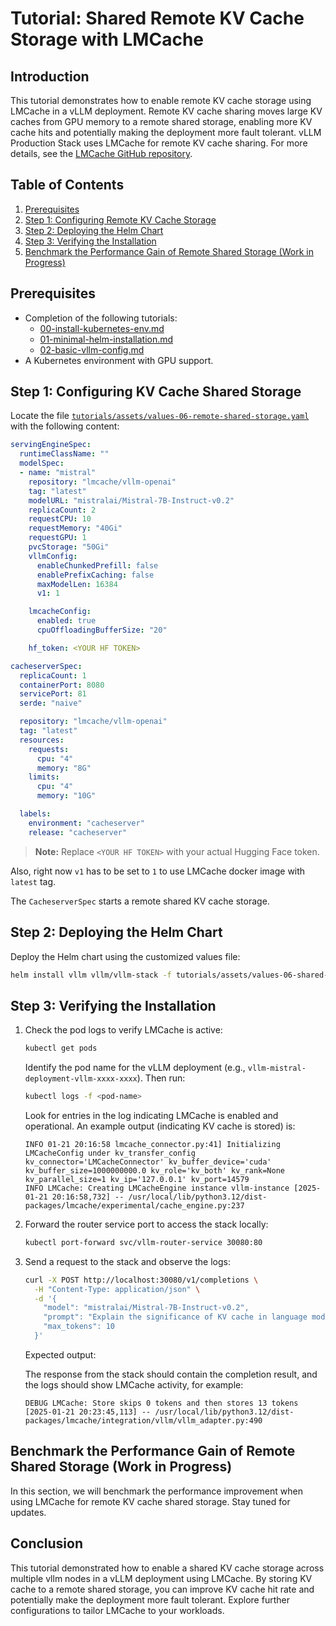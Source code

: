 # Tutorial: Shared Remote KV Cache Storage with LMCache

## Introduction

This tutorial demonstrates how to enable remote KV cache storage using LMCache in a vLLM deployment. Remote KV cache sharing moves large KV caches from GPU memory to a remote shared storage, enabling more KV cache hits and potentially making the deployment more fault tolerant.
vLLM Production Stack uses LMCache for remote KV cache sharing. For more details, see the [LMCache GitHub repository](https://github.com/LMCache/LMCache).

## Table of Contents

1. [Prerequisites](#prerequisites)
2. [Step 1: Configuring Remote KV Cache Storage](#step-1-configuring-kv-cache-shared-storage)
3. [Step 2: Deploying the Helm Chart](#step-2-deploying-the-helm-chart)
4. [Step 3: Verifying the Installation](#step-3-verifying-the-installation)
5. [Benchmark the Performance Gain of Remote Shared Storage (Work in Progress)](#benchmark-the-performance-gain-of-remote-shared-storage-work-in-progress)

## Prerequisites

- Completion of the following tutorials:
  - [00-install-kubernetes-env.md](00-install-kubernetes-env.md)
  - [01-minimal-helm-installation.md](01-minimal-helm-installation.md)
  - [02-basic-vllm-config.md](02-basic-vllm-config.md)
- A Kubernetes environment with GPU support.

## Step 1: Configuring KV Cache Shared Storage

Locate the file [`tutorials/assets/values-06-remote-shared-storage.yaml`](assets/values-06-remote-shared-storage.yaml) with the following content:

```yaml
servingEngineSpec:
  runtimeClassName: ""
  modelSpec:
  - name: "mistral"
    repository: "lmcache/vllm-openai"
    tag: "latest"
    modelURL: "mistralai/Mistral-7B-Instruct-v0.2"
    replicaCount: 2
    requestCPU: 10
    requestMemory: "40Gi"
    requestGPU: 1
    pvcStorage: "50Gi"
    vllmConfig:
      enableChunkedPrefill: false
      enablePrefixCaching: false
      maxModelLen: 16384
      v1: 1

    lmcacheConfig:
      enabled: true
      cpuOffloadingBufferSize: "20"

    hf_token: <YOUR HF TOKEN>

cacheserverSpec:
  replicaCount: 1
  containerPort: 8080
  servicePort: 81
  serde: "naive"

  repository: "lmcache/vllm-openai"
  tag: "latest"
  resources:
    requests:
      cpu: "4"
      memory: "8G"
    limits:
      cpu: "4"
      memory: "10G"

  labels:
    environment: "cacheserver"
    release: "cacheserver"

```

> **Note:** Replace `<YOUR HF TOKEN>` with your actual Hugging Face token.

Also, right now ``v1`` has to be set to ``1`` to use LMCache docker image with ``latest`` tag.

The `CacheserverSpec` starts a remote shared KV cache storage.

## Step 2: Deploying the Helm Chart

Deploy the Helm chart using the customized values file:

```bash
helm install vllm vllm/vllm-stack -f tutorials/assets/values-06-shared-storage.yaml
```

## Step 3: Verifying the Installation

1. Check the pod logs to verify LMCache is active:

   ```bash
   kubectl get pods
   ```

   Identify the pod name for the vLLM deployment (e.g., `vllm-mistral-deployment-vllm-xxxx-xxxx`). Then run:

   ```bash
   kubectl logs -f <pod-name>
   ```

   Look for entries in the log indicating LMCache is enabled and operational. An example output (indicating KV cache is stored) is:

   ```plaintext
   INFO 01-21 20:16:58 lmcache_connector.py:41] Initializing LMCacheConfig under kv_transfer_config kv_connector='LMCacheConnector' kv_buffer_device='cuda' kv_buffer_size=1000000000.0 kv_role='kv_both' kv_rank=None kv_parallel_size=1 kv_ip='127.0.0.1' kv_port=14579
   INFO LMCache: Creating LMCacheEngine instance vllm-instance [2025-01-21 20:16:58,732] -- /usr/local/lib/python3.12/dist-packages/lmcache/experimental/cache_engine.py:237
   ```

2. Forward the router service port to access the stack locally:

   ```bash
   kubectl port-forward svc/vllm-router-service 30080:80
   ```

3. Send a request to the stack and observe the logs:

   ```bash
   curl -X POST http://localhost:30080/v1/completions \
     -H "Content-Type: application/json" \
     -d '{
       "model": "mistralai/Mistral-7B-Instruct-v0.2",
       "prompt": "Explain the significance of KV cache in language models.",
       "max_tokens": 10
     }'
   ```

   Expected output:

   The response from the stack should contain the completion result, and the logs should show LMCache activity, for example:

   ```plaintext
   DEBUG LMCache: Store skips 0 tokens and then stores 13 tokens [2025-01-21 20:23:45,113] -- /usr/local/lib/python3.12/dist-packages/lmcache/integration/vllm/vllm_adapter.py:490
   ```

## Benchmark the Performance Gain of Remote Shared Storage (Work in Progress)

In this section, we will benchmark the performance improvement when using LMCache for remote KV cache shared storage. Stay tuned for updates.

## Conclusion

This tutorial demonstrated how to enable a shared KV cache storage across multiple vllm nodes in a vLLM deployment using LMCache. By storing KV cache to a remote shared storage, you can improve KV cache hit rate and potentially make the deployment more fault tolerant. Explore further configurations to tailor LMCache to your workloads.
